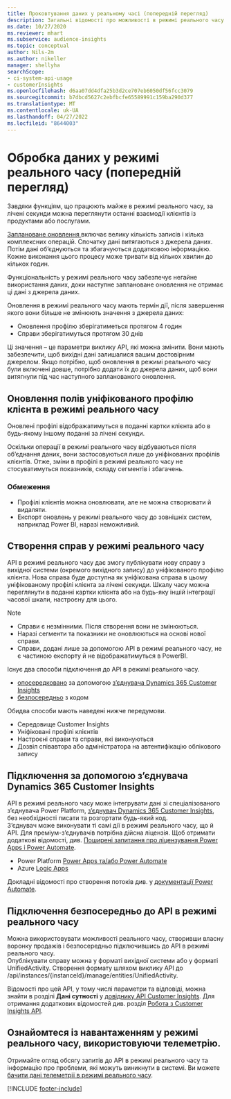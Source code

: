 ```yaml
---
title: Проковтування даних у реальному часі (попередній перегляд)
description: Загальні відомості про можливості в режимі реального часу в "Інсайті клієнтів".
ms.date: 10/27/2020
ms.reviewer: mhart
ms.subservice: audience-insights
ms.topic: conceptual
author: Nils-2m
ms.author: nikeller
manager: shellyha
searchScope:
- ci-system-api-usage
- customerInsights
ms.openlocfilehash: d6aa07dd4dfa25b3d2ce707eb6050df56fcc3079
ms.sourcegitcommit: b7dbcd5627c2ebfbcfe65589991c159ba290d377
ms.translationtype: MT
ms.contentlocale: uk-UA
ms.lasthandoff: 04/27/2022
ms.locfileid: "8644003"
---
```

# <a name="real-time-data-ingestion-preview"></a>Обробка даних у режимі реального часу (попередній перегляд)

Завдяки функціям, що працюють майже в режимі реального часу, за лічені секунди можна переглянути останні взаємодії клієнтів із продуктами або послугами.

[Заплановане оновлення ](system.md#schedule-tab)включає велику кількість записів і кілька комплексних операцій. Спочатку дані витягаються з джерела даних. Потім дані об’єднуються та збагачуються додатковою інформацією. Кожне виконання цього процесу може тривати від кількох хвилин до кількох годин.

Функціональність у режимі реального часу забезпечує негайне використання даних, доки наступне заплановане оновлення не отримає ці дані з джерела даних.

Оновлення в режимі реального часу мають термін дії, після завершення якого вони більше не змінюють значення з джерела даних:

- Оновлення профілю зберігатиметься протягом 4 годин
- Справи зберігатимуться протягом 30 днів

Ці значення – це параметри виклику API, які можна змінити. Вони мають забезпечити, щоб вихідні дані залишалися вашим достовірним джерелом. Якщо потрібно, щоб оновлення в режимі реального часу були включені довше, потрібно додати їх до джерела даних, щоб вони витягнули під час наступного запланованого оновлення.

## <a name="real-time-update-of-the-unified-customer-profile-fields"></a>Оновлення полів уніфікованого профілю клієнта в режимі реального часу

Оновлені профілі відображатимуться в поданні картки клієнта або в будь-якому іншому поданні за лічені секунди.

Оскільки операції в режимі реального часу відбуваються після об’єднання даних, вони застосовуються лише до уніфікованих профілів клієнтів. Отже, зміни в профілі в режимі реального часу не стосуватимуться показників, складу сегментів і збагачень.

### <a name="limitations"></a>Обмеження

- Профілі клієнтів можна оновлювати, але не можна створювати й видаляти.
- Експорт оновлень у режимі реального часу до зовнішніх систем, наприклад Power BI, наразі неможливий.

## <a name="real-time-creation-of-activities"></a>Створення справ у режимі реального часу

API в режимі реального часу дає змогу публікувати нову справу з вихідної системи (окремого вихідного запису) до уніфікованого профілю клієнта. Нова справа буде доступна як уніфікована справа в цьому уніфікованому профілі клієнта за лічені секунди. Шкалу часу можна переглянути в поданні картки клієнта або на будь-яку іншій інтеграції часової шкали, настроєну для цього.

> [!NOTE]
>
> - Справи є незмінними. Після створення вони не змінюються.
> - Наразі сегменти та показники не оновлюються на основі нової справи.
> - Справи, додані лише за допомогою API в режимі реального часу, не є частиною експорту й не відображатимуться в PowerBI.

Існує два способи підключення до API в режимі реального часу.

- [опосередковано](#connect-via-the-dynamics-365-customer-insights-connector) за допомогою [з’єднувача Dynamics 365 Customer Insights](/connectors/customerinsights/)
- [безпосередньо](#connect-directly-to-the-real-time-api) з кодом

Обидва способи мають наведені нижче передумови.

- Середовище Customer Insights
- Уніфіковані профілі клієнтів
- Настроєні справи та справи, які виконуються
- Дозвіл співавтора або адміністратора на автентифікацію облікового запису

## <a name="connect-via-the-dynamics-365-customer-insights-connector"></a>Підключення за допомогою з’єднувача Dynamics 365 Customer Insights

API в режимі реального часу може інтегрувати дані зі спеціалізованого з’єднувача Power Platform, [з’єднувач Dynamics 365 Customer Insights](/connectors/customerinsights/), без необхідності писати та розгортати будь-який код.    
З’єднувач може виконувати ті самі дії в режимі реального часу, що й API. Для преміум-з’єднувачів потрібна дійсна ліцензія. Щоб отримати додаткові відомості, див. [Поширені запитання про ліцензування Power Apps і Power Automate](/power-platform/admin/powerapps-flow-licensing-faq).

- Power Platform [Power Apps та/або Power Automate](/connectors/)
- Azure [Logic Apps](/azure/connectors/apis-list)

Докладні відомості про створення потоків див. у [документації Power Automate](/power-automate/).

## <a name="connect-directly-to-the-real-time-api"></a>Підключення безпосередньо до API в режимі реального часу

Можна використовувати можливості реального часу, створивши власну воронку продажів і безпосередньо підключившись до API в режимі реального часу.    
Опублікувати справу можна у форматі вихідної системи або у форматі UnifiedActivity. Створення формату шляхом виклику API до /api/instances/{instanceId}/manage/entities/UnifiedActivity.

Відомості про цей API, у тому числі параметри та відповіді, можна знайти в розділі **Дані сутності** у [довіднику API Customer Insights](https://developer.ci.ai.dynamics.com/api-details#api=CustomerInsights). Для отримання додаткових відомостей див. розділ [Робота з Customer Insights API](apis.md).

## <a name="understand-your-real-time-usage-with-telemetry"></a>Ознайомтеся із навантаженням у режимі реального часу, використовуючи телеметрію.

Отримайте огляд обсягу запитів до API в режимі реального часу та інформацію про проблеми, які можуть виникнути в системі. Ви можете [бачити дані телеметрії в режимі реального часу](system.md#api-usage-tab). 


[!INCLUDE [footer-include](includes/footer-banner.md)]
